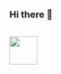 ### Hi there 👋


## <picture><img src = "https://media.tenor.com/DlICV9zIlbAAAAAi/penguin-penguin-clean.gif" width = 50px></picture>
